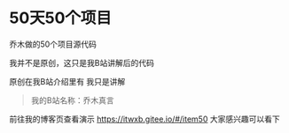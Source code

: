 # 50天50个项目
乔木做的50个项目源代码

我并不是原创，这只是我B站讲解后的代码

原创在我B站介绍里有 我只是讲解
>我的B站名称：乔木真言 

前往我的博客页查看演示
https://itwxb.gitee.io/#/item50
大家感兴趣可以看下
